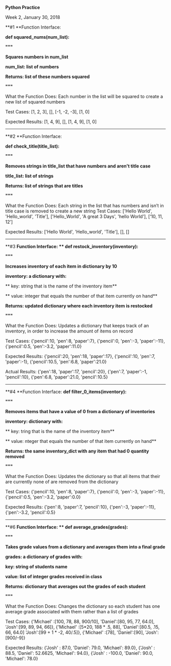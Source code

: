 **Python Practice**

Week 2, January 30, 2018

**#1  **Function Interface:

**def squared_nums(num_list):**

**"""**

**Squares numbers in num_list**

**num_list: list of numbers**

**Returns: list of these numbers squared**

**"""**

What the Function Does:	Each number in the list will be squared to create a new list of squared numbers

Test Cases:	[1, 2, 3], [], [-1, -2, -3], [1, 0]

Expected Results:	[1, 4, 9], [], [1, 4, 9], [1, 0]

* * *


**#2 **Function Interface:

**def check_title(title_list):**

**"""**

**Removes strings in title_list that have numbers and aren't title case**

**title_list: list of strings**

**Returns: list of strings that are titles**

**"""**

What the Function Does:	Each string in the list that has numbers and isn’t in title case is removed to create a new stringTest Cases:	['Hello World', 'Hello_world', 'Title'], 	['Hello_World', 'A great 3 Days', 'hello World'], [‘10, 11, 12’]

Expected Results:	['Hello World', 'Hello_world', 'Title'], [], []

* * *


**#3 **Function Interface:**    def restock_inventory(inventory):**

**"""**

**Increases inventory of each item in dictionary by 10**

**inventory: a dictionary with:**

**   key: string that is the name of the inventory item**

**   value: integer that equals the number of that item currently on hand**

**Returns: updated dictionary where each inventory item is restocked**

**"""**

What the Function Does:Updates a dictionary that keeps track of an inventory, in order to increase the amount of items on record

Test Cases:{'pencil':10, 'pen':8, 'paper':7}, {'pencil':0, 'pen':-3, 'paper':-11}, {'pencil':0.5, 'pen':-3.2, 'paper':11.0}

Expected Results:{'pencil':20, 'pen':18, 'paper':17}, {'pencil':10, 'pen':7, 'paper':-1}, {'pencil':10.5, 'pen':6.8, 'paper':21.0}

Actual Results:{'pen':18, 'paper':17, 'pencil':20}, {'pen':7, 'paper':-1, 'pencil':10}, {'pen':6.8, 'paper':21.0, 'pencil':10.5}

* * *


**#4 **Function Interface:**def filter_0_items(inventory):**

**"""**

**Removes items that have a value of 0 from a dictionary of inventories**

**inventory: dictionary with:**

**   key: tring that is the name of the inventory item**

**   value: nteger that equals the number of that item currently on hand**

**Returns: the same inventory_dict with any item that had 0 quantity removed**

**"""**

What the Function Does:Updates the dictionary so that all items that their are currently none of are removed from the dictionary

Test Cases:{'pencil':10, 'pen':8, 'paper':7}, {'pencil':0, 'pen':-3, 'paper':-11}, {'pencil':0.5, 'pen':-3.2, 'paper':0.0}

Expected Results:{'pen':8, 'paper':7, 'pencil':10}, {'pen':-3, 'paper':-11}, {'pen':-3.2, 'pencil':0.5}

* * *


**#6 **Function Interface:**   def average_grades(grades):**

**"""**

**Takes grade values from a dictionary and averages them into a final grade**

**grades: a dictionary of grades with:**

**key: string of students name**

**value: list of integer grades received in class**

**Returns: dictionary that averages out the grades of each student**

**"""**

What the Function Does:Changes the dictionary so each student has one average grade associated with them rather than a list of grades

Test Cases:{'Michael' :[100, 78, 88, 900/10], 'Daniel':[80, 95, 77, 64.0], 'Josh':[99, 89, 94, 66]}, {'Michael' :[5*20, 188 * .5, 88], 'Daniel':[80.5, .15, 66, 64.0] 'Josh':[99 + 1 * -2, 40/.5]}, {'Michael' :[78], 'Daniel':[90], 'Josh':[900/-9]}

Expected Results:{'Josh' : 87.0, 'Daniel': 79.0, 'Michael': 89.0},{'Josh' : 88.5, 'Daniel': 52.6625, 'Michael': 94.0},{'Josh' : -100.0, 'Daniel': 90.0, 'Michael': 78.0}


